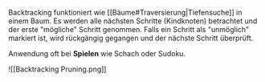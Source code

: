 Backtracking funktioniert wie [[Bäume#Traversierung|Tiefensuche]] in einem Baum. Es werden alle nächsten Schritte (Kindknoten) betrachtet und der erste "mögliche" Schritt genommen. Falls ein Schritt als "unmöglich" markiert ist, wird rückgängig gegangen und der nächste Schritt überprüft.

Anwendung oft bei **Spielen** wie Schach oder Sudoku.

![[Backtracking Pruning.png]]